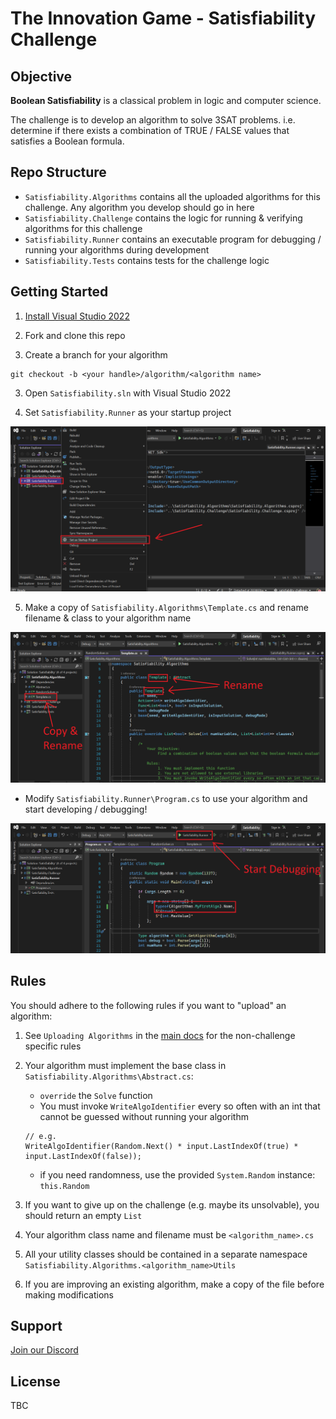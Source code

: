 # The Innovation Game - Satisfiability Challenge

## Objective
**Boolean Satisfiability** is a classical problem in logic and computer science. 

The challenge is to develop an algorithm to solve 3SAT problems. i.e. determine if there exists a combination of TRUE / FALSE values that satisfies a Boolean formula.

## Repo Structure

* `Satisfiability.Algorithms` contains all the uploaded algorithms for this challenge. Any algorithm you develop should go in here
* `Satisfiability.Challenge` contains the logic for running & verifying algorithms for this challenge
* `Satisfiability.Runner` contains an executable program for debugging / running your algorithms during development
* `Satisfiability.Tests` contains tests for the challenge logic 

## Getting Started

1. [Install Visual Studio 2022](https://visualstudio.microsoft.com/vs/)

2. Fork and clone this repo

3. Create a branch for your algorithm
```
git checkout -b <your handle>/algorithm/<algorithm name>
```

3. Open `Satisfiability.sln` with Visual Studio 2022

4. Set `Satisfiability.Runner` as your startup project

![](assets/set-startup-project.png)

5. Make a copy of `Satisfiability.Algorithms\Template.cs` and rename filename & class to your algorithm name

![](assets/my-first-algo.png)

* Modify `Satisfiability.Runner\Program.cs` to use your algorithm and start developing / debugging!

![](assets/start-debugging.png)

## Rules

You should adhere to the following rules if you want to "upload" an algorithm:

1. See `Uploading Algorithms` in the [main docs](https://test.the-innovation-game.com/get-involved) for the non-challenge specific rules

2. Your algorithm must implement the base class in `Satisfiability.Algorithms\Abstract.cs`:
    * `override` the `Solve` function
    * You must invoke `WriteAlgoIdentifier` every so often with an int that cannot be guessed without running your algorithm
    ```
    // e.g.
    WriteAlgoIdentifier(Random.Next() * input.LastIndexOf(true) * input.LastIndexOf(false));
    ```
    * if you need randomness, use the provided `System.Random` instance: `this.Random`

3. If you want to give up on the challenge (e.g. maybe its unsolvable), you should return an empty `List`

4. Your algorithm class name and filename must be `<algorithm_name>.cs`

5. All your utility classes should be contained in a separate namespace `Satisfiability.Algorithms.<algorithm_name>Utils`

6. If you are improving an existing algorithm, make a copy of the file before making modifications


## Support
[Join our Discord](https://discord.gg/SESJzxwY)

## License

TBC

